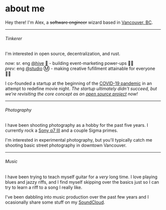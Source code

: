 # about me

Hey there! I'm Alex, a ~~software engineer~~ wizard based in [Vancouver, BC]().

---

###### Tinkerer

I'm interested in open source, decentralization, and rust.

_now:_ sr. eng [@hive](https://hive.co) 🐝 - building event-marketing power-ups 💪🏽  
_prev:_ eng [@studio](https://studio.com) Ⓜ️ - making creative fufillment attainable for everyone 🙌🏽

I co-founded a startup at the beginning of the [COVID-19 pandemic](https://en.wikipedia.org/wiki/COVID-19_pandemic) in an attempt to redefine movie night. _The startup ultimately didn't succeed, but we're revisiting the core concept as an [open source project](/repositories/tsanga/orbt) now!_

---

###### Photography

I have been shooting photography as a hobby for the past five years. I currently rock a [Sony α7 III](https://en.wikipedia.org/wiki/Sony_α7_III) and a couple Sigma primes.

I'm interested in experimental photography, but you'll typically catch me shooting basic street photography in downtown Vancouver.

---

###### Music

I have been trying to teach myself guitar for a _very_ long time. I love playing blues and jazzy riffs, and I find myself skipping over the basics just so I can try to learn a riff to a song I really like.

I've been dabbling into music production over the past few years and I ocasionally share some stuff on my [SoundCloud](https://soundcloud.com/bizar-re).
